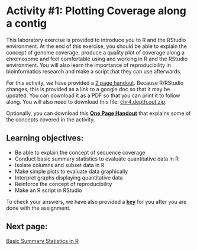 # Activity #1: Plotting Coverage along a contig

This laboratory exercise is provided to introduce you to R and the RStudio environment. At the end of this exercise, you should be able to explain the concept of genome coverage, produce a quality plot of coverage along a chromosome and feel comfortable using and working in R and the RStudio environment. You will also learn the importance of reproducibility in bioinformatics research and make a script that they can use afterwards.

For this activity, we have provided a [2 page handout](https://docs.google.com/document/d/1cjoB1En9wHG8O_UDptQovVQUAdE14chjRca5r2ez-R4/edit?usp=sharing). Because R/RStudio changes, this is provided as a link to a google doc so that it may be updated. You can download it as a PDF so that you can print it to follow along. You will also need to download this file: [chr4.depth.out.zip](https://github.com/StevisonLab/R-Mini-Course/blob/main/datafiles/chr4.depth.out.zip).

Optionally, you can download this **[One Page Handout](https://github.com/StevisonLab/R-Mini-Course/blob/main/datafiles/Activity1_intro.pdf)** that explains some of the concepts covered in the activity. 

## Learning objectives:

* Be able to explain the concept of sequence coverage
* Conduct basic summary statistics to evaluate quantitative data in R
* Isolate columns and subset data in R 
* Make simple plots to evaluate data graphically
* Interpret graphs displaying quantitative data
* Reinforce the concept of reproducibility
* Make an R script in RStudio

To check your answers, we have also provided a **[key](https://github.com/StevisonLab/R-Mini-Course/blob/main/datafiles/Activity1Key.Rmd)** for you after you are done with the assignment.

## Next page: 

[Basic Summary Statistics in R](https://github.com/StevisonLab/R-Mini-Course/blob/main/Basic%20Summary%20Stats%20in%20R.md)
